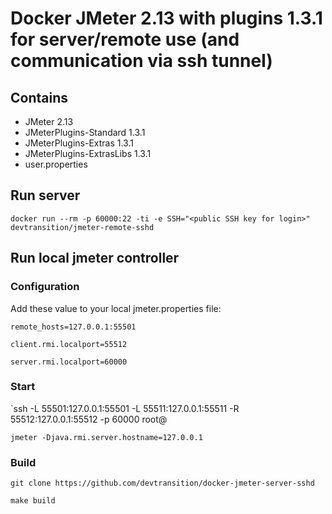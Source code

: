 # Docker JMeter 2.13 with plugins 1.3.1 for server/remote use (and communication via ssh tunnel)

## Contains

* JMeter 2.13
* JMeterPlugins-Standard 1.3.1
* JMeterPlugins-Extras 1.3.1
* JMeterPlugins-ExtrasLibs 1.3.1
* user.properties


## Run server

  `docker run --rm -p 60000:22 -ti -e SSH="<public SSH key for login>" devtransition/jmeter-remote-sshd`

## Run local jmeter controller

### Configuration

Add these value to your local jmeter.properties file:

  `remote_hosts=127.0.0.1:55501`
  
  `client.rmi.localport=55512`
  
  `server.rmi.localport=60000`
  

### Start

  `ssh -L 55501:127.0.0.1:55501 -L 55511:127.0.0.1:55511 -R 55512:127.0.0.1:55512 -p 60000 root@<remote ip>

  `jmeter -Djava.rmi.server.hostname=127.0.0.1`


### Build
  `git clone https://github.com/devtransition/docker-jmeter-server-sshd`

  `make build`